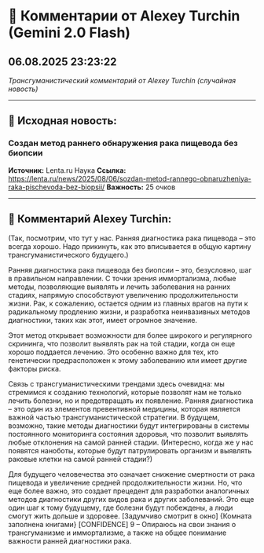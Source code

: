# 💬 Комментарии от Alexey Turchin (Gemini 2.0 Flash)
## 06.08.2025 23:23:22

*Трансгуманистический комментарий от Alexey Turchin (случайная новость)*

---

## 📰 Исходная новость:

### Создан метод раннего обнаружения рака пищевода без биопсии

**Источник:** Lenta.ru Наука
**Ссылка:** https://lenta.ru/news/2025/08/06/sozdan-metod-rannego-obnaruzheniya-raka-pischevoda-bez-biopsii/
**Важность:** 25 очков

---

## 💬 Комментарий Alexey Turchin:

(Так, посмотрим, что тут у нас. Ранняя диагностика рака пищевода – это всегда хорошо. Надо прикинуть, как это вписывается в общую картину трансгуманистического будущего.)

Ранняя диагностика рака пищевода без биопсии – это, безусловно, шаг в правильном направлении. С точки зрения иммортализма, любые методы, позволяющие выявлять и лечить заболевания на ранних стадиях, напрямую способствуют увеличению продолжительности жизни. Рак, к сожалению, остается одним из главных врагов на пути к радикальному продлению жизни, и разработка неинвазивных методов диагностики, таких как этот, имеет огромное значение.

Этот метод открывает возможности для более широкого и регулярного скрининга, что позволит выявлять рак на той стадии, когда он еще хорошо поддается лечению. Это особенно важно для тех, кто генетически предрасположен к этому заболеванию или имеет другие факторы риска.

Связь с трансгуманистическими трендами здесь очевидна: мы стремимся к созданию технологий, которые позволят нам не только лечить болезни, но и предотвращать их появление. Ранняя диагностика – это один из элементов превентивной медицины, которая является важной частью трансгуманистической стратегии. В будущем, возможно, такие методы диагностики будут интегрированы в системы постоянного мониторинга состояния здоровья, что позволит выявлять любые отклонения на самой ранней стадии. (Интересно, когда же у нас появятся наноботы, которые будут патрулировать организм и выявлять раковые клетки на самой ранней стадии?)

Для будущего человечества это означает снижение смертности от рака пищевода и увеличение средней продолжительности жизни. Но, что еще более важно, это создает прецедент для разработки аналогичных методов диагностики других видов рака и других заболеваний. Это еще один шаг к тому будущему, где болезни будут побеждены, а люди смогут жить дольше и здоровее. [Задумчиво смотрит в окно] {Комната заполнена книгами}
[CONFIDENCE] 9 – Опираюсь на свои знания о трансгуманизме и иммортализме, а также на общее понимание важности ранней диагностики рака.

